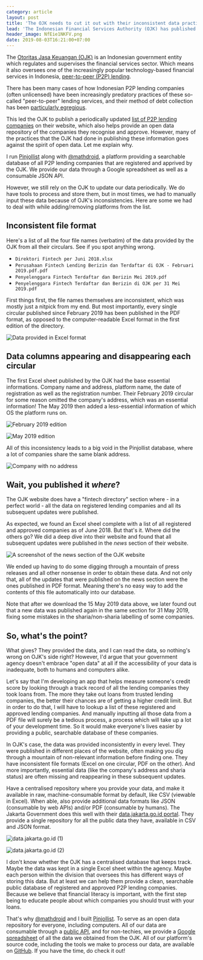 ```yaml
---
category: article
layout: post
title: 'The OJK needs to cut it out with their inconsistent data practices'
lead: 'The Indonesian Financial Services Authority (OJK) has published their list of approved P2P lending companies three times. Each of them more confusingly inconsistent than the last.'
header_image: NfEie1NKFV.png
date: 2019-08-03T16:21:00+07:00
---
```


The [Otoritas Jasa Keuangan (OJK)](https://www.ojk.go.id/) is an Indonesian government entity which regulates and supervises the financial services sector. Which means it also oversees one of the increasingly popular technology-based financial services in Indonesia, [peer-to-peer (P2P) lending](https://en.wikipedia.org/wiki/Peer-to-peer_lending).

There has been many cases of how Indonesian P2P lending companies (often unlicensed) have been increasingly predatory practices of these so-called "peer-to-peer" lending services, and their method of debt collection has been [particularly egregious](https://twitter.com/mathdroid/status/1094986686742712320).

This led the OJK to publish a periodically updated [list of P2P lending companies](https://www.ojk.go.id/id/kanal/iknb/data-dan-statistik/direktori/fintech/Default.aspx) on their website, which also helps provide an open data repository of the companies they recognise and approve. However, many of the practices that the OJK had done in publishing these information goes against the spirit of open data. Let me explain why.

I run [Pinjollist](https://pinjollist.now.sh/) along with [@mathdroid](https://twitter.com/mathdroid), a platform providing a searchable database of all P2P lending companies that are registered and apprived by the OJK. We provide our data through a Google spreadsheet as well as a consumable JSON API.

However, we still rely on the OJK to update our data periodically. We do have tools to process and store them, but in most times, we had to manually input these data because of OJK's inconsistencies. Here are some we had to deal with while adding/removing platforms from the list.

## Inconsistent file format

Here's a list of all the four file names (verbatim) of the data provided by the OJK from all their circulars. See if you spot anything wrong.

- `Direktori Fintech per Juni 2018.xlsx`
- `Perusahaan Fintech Lending Berizin dan Terdaftar di OJK - Februari 2019.pdf.pdf`
- `Penyelenggara Fintech Terdaftar dan Berizin Mei 2019.pdf`
- `Penyelenggara Fintech Terdaftar dan Berizin di OJK per 31 Mei 2019.pdf`

First things first, the file names themselves are inconsistent, which was mostly just a nitpick from my end. But most importantly, every single circular published since February 2019 has been published in the PDF format, as opposed to the computer-readable Excel format in the first edition of the directory.

![Data provided in Excel format](chrome_ZLV8dCa3Pn.png)

## Data columns appearing and disappearing each circular

The first Excel sheet published by the OJK had the base essential informations. Company name and address, platform name, the date of registration as well as the registration number. Their February 2019 circular for some reason omitted the company's address, which was an essential information! The May 2019 then added a less-essential information of which OS the platform runs on.

![February 2019 edition](chrome_dC7RcimYAj.png)

![May 2019 edition](chrome_I1pg4iWMcK.png)

All of this inconsistency leads to a big void in the Pinjollist database, where a lot of companies share the same blank address.

![Company with no address](chrome_2R9rnTbesI.png)

## Wait, you published it _where_?

The OJK website does have a "fintech directory" section where - in a perfect world - all the data on registered lending companies and all its subsequent updates were published.

As expected, we found an Excel sheel complete with a list of all registered and approved companies as of June 2018. But that's it. Where did the others go? We did a deep dive into their website and found that all subsequent updates were published in the _news_ section of their website.

![A screenshot of the news section of the OJK website](chrome_hHGkBaqLh2.png)

We ended up having to do some digging through a mountain of press releases and all other nonsense in order to obtain these data. And not only that, all of the updates that were published on the news section were the ones published in PDF format. Meaning there's no easy way to add the contents of this file automatically into our database.

Note that after we download the 15 May 2019 data above, we later found out that a new data was published again in the same section for 31 May 2019, fixing some mistakes in the sharia/non-sharia labelling of some companies.

## So, what's the point?

What gives? They provided the data, and I can read the data, so nothing's wrong on OJK's side right? However, I'd argue that your government agency doesn't embrace "open data" at all if the accessibility of your data is inadequate, both to humans and computers alike.

Let's say that I'm developing an app that helps measure someone's credit score by looking through a track record of all the lending companies they took loans from. The more they take out loans from trusted lending companies, the better their chances are of getting a higher credit limit. But in order to do that, I will have to lookup a list of these registered and approved lending companies. And manually inputting all those data from a PDF file will surely be a tedious process, a process which will take up a lot of your development time. So it would make everyone's lives easier by providing a public, searchable database of these companies.

In OJK's case, the data was provided inconsistently in every level. They were published in different places of the website, often making you dig through a mountain of non-relevant information before finding one. They have inconsistent file formats (Excel on one circular, PDF on the other). And more importantly, essential data (like the company's address and sharia status) are often missing and reappearing in these subsequent updates.

Have a centralised repository where you provide your data, and make it available in raw, machine-consumable format by default, like CSV (viewable in Excel). When able, also provide additional data formats like JSON (consumable by web APIs) and/or PDF (consumable by humans). The Jakarta Government does this well with their [data.jakarta.go.id portal](http://data.jakarta.go.id/). They provide a single repository for all the public data they have, available in CSV and JSON format.

![data.jakarta.go.id (1)](chrome_N96as0tApv.png)

![data.jakarta.go.id (2)](chrome_TYr2dP84ZH.png)

I don't know whether the OJK has a centralised database that keeps track. Maybe the data was kept in a single Excel sheet within the agency. Maybe each person within the division that oversees this has different ways of storing this data. But at least we can help them provide a clean, searchable public database of registered and approved P2P lending companies. Because we believe that financial literacy is important, with the first step being to educate people about which companies you should trust with your loans.

That's why [@mathdroid](https://twitter.com/mathdroid) and I built [Pinjollist](https://pinjollist.now.sh). To serve as an open data repository for everyone, including computers. All of our data are consumable through a [public API](https://pinjollist.now.sh/docs), and for non-techies, we provide a [Google spreadsheet](https://docs.google.com/spreadsheets/d/1vbbQG3IPSxJl9dAcGA9xmP5kWGNPF75QGlPA5gpApI0/edit?usp=sharing) of all the data we obtained from the OJK. All of our platform's source code, including the tools we make to process our data, are available on [GitHub](https://github.com/pinjollist/pinjollist). If you have the time, do check it out!
